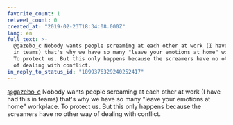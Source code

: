 ```yaml
---
favorite_count: 1
retweet_count: 0
created_at: "2019-02-23T18:34:08.000Z"
lang: en
full_text: >-
  @gazebo_c Nobody wants people screaming at each other at work (I have had this
  in teams) that's why we have so many "leave your emotions at home" workplace.
  To protect us. But this only happens because the screamers have no other way
  of dealing with conflict.
in_reply_to_status_id: "1099376329240252417"
---
```


[@gazebo_c](https://twitter.com/gazebo_c) Nobody wants people screaming at each
other at work (I have had this in teams) that's why we have so many "leave your
emotions at home" workplace. To protect us. But this only happens because the
screamers have no other way of dealing with conflict.
